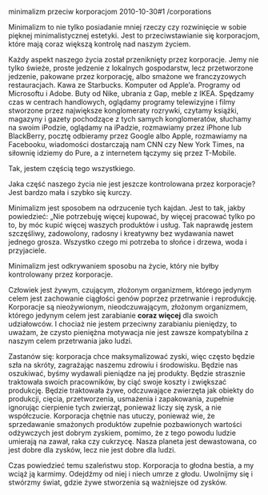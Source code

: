 minimalizm przeciw korporacjom
2010-10-30#1
/corporations

Minimalizm to nie tylko posiadanie mniej rzeczy czy rozwinięcie w sobie pięknej
minimalistycznej estetyki. Jest to przeciwstawianie się korporacjom, które mają
coraz większą kontrolę nad naszym życiem.

Każdy aspekt naszego życia został przeniknięty przez korporacje. Jemy nie tylko
świeże, proste jedzenie z lokalnych gospodarstw, lecz przetworzone jedzenie,
pakowane przez korporację, albo smażone we franczyzowych restauracjach. Kawa ze
Starbucks. Komputer od Apple’a.  Programy od Microsoftu i Adobe. Buty od Nike,
ubrania z Gap, meble z IKEA. Spędzamy czas w centrach handlowych, oglądamy
programy telewizyjne i filmy stworzone przez największe konglomeraty rozrywki,
czytamy książki, magazyny i gazety pochodzące z tych samych konglomeratów,
słuchamy na swoim iPodzie, oglądamy na iPadzie, rozmawiamy przez iPhone lub
BlackBerry, pocztę odbieramy przez Google albo Apple, rozmawiamy na Facebooku,
wiadomości dostarczają nam CNN czy New York Times, na siłownię idziemy do Pure,
a z internetem łączymy się przez T-Mobile.

Tak, jestem częścią tego wszystkiego.

Jaka część naszego życia nie jest jeszcze kontrolowana przez korporacje? Jest
bardzo mała i szybko się kurczy.

Minimalizm jest sposobem na odrzucenie tych kajdan. Jest to tak, jakby
powiedzieć: „Nie potrzebuję więcej kupować, by więcej pracować tylko po to, by
móc kupić więcej waszych produktów i usług. Tak naprawdę jestem szczęśliwy,
zadowolony, radosny i kreatywny bez wydawania nawet jednego grosza. Wszystko
czego mi potrzeba to słońce i drzewa, woda i przyjaciele.

Minimalizm jest odkrywaniem sposobu na życie, który nie byłby kontrolowany
przez korporacje.

Człowiek jest żywym, czującym, złożonym organizmem, którego jedynym celem jest
zachowanie ciągłości genów poprzez przetrwanie i reprodukcję.  Korporacje są
nieożywionym, nieodczuwającym, złożonym organizmem, którego jedynym celem jest
zarabianie **coraz więcej** dla swoich udziałowców. I chociaż nie jestem
przeciwny zarabianiu pieniędzy, to uważam, że czysto pieniężna motywacja nie
jest zawsze kompatybilna z naszym celem przetrwania jako ludzi.

Zastanów się: korporacja chce maksymalizować zyski, więc często będzie szła na
skróty, zagrażając naszemu zdrowiu i środowisku. Będzie nas oszukiwać, byśmy
wydawali pieniądze na jej produkty. Będzie strasznie traktowała swoich
pracowników, by ciąć swoje koszty i zwiększać produkcję. Będzie traktowała
żywe, odczuwające zwierzęta jak obiekty do produkcji, cięcia, przetworzenia,
usmażenia i zapakowania, zupełnie ignorując cierpienie tych zwierząt, ponieważ
liczy się zysk, a nie współczucie. Korporacja chętnie nas utuczy, ponieważ wie,
że sprzedawanie smażonych produktów zupełnie pozbawionych wartości odżywczych
jest dobrym zyskiem, pomimo, że z tego powodu ludzie umierają na zawał, raka
czy cukrzycę. Nasza planeta jest dewastowana, co jest dobre dla zysków, lecz
nie jest dobre dla ludzi.

Czas powiedzieć temu szaleństwu stop. Korporacja to głodna bestia, a my wciąż
ją karmimy. Odejdźmy od niej i niech umrze z głodu. Uwolnijmy się i stwórzmy
świat, gdzie żywe stworzenia są ważniejsze od zysków.
